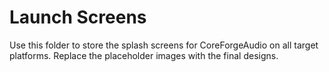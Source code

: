 # Launch Screens

Use this folder to store the splash screens for CoreForgeAudio on all target platforms. Replace the placeholder images with the final designs.
